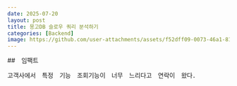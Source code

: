 ```yaml
---
date: 2025-07-20
layout: post
title: 몽고DB 슬로우 쿼리 분석하기
categories: [Backend]
image: https://github.com/user-attachments/assets/f52dff09-0073-46a1-81be-2ae1ccf60782
---
```


##　임팩트

고객사에서　특정　기능　조회기능이　너무　느리다고　연락이　왔다．
